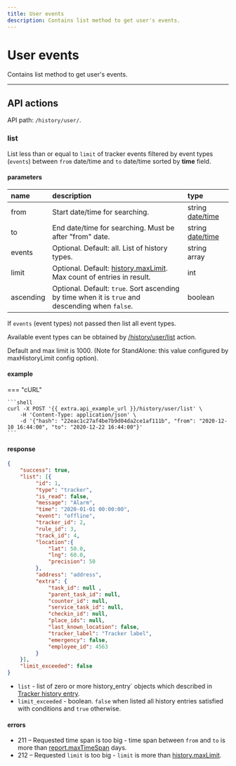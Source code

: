 ```yaml
---
title: User events
description: Contains list method to get user's events.
---
```


# User events

Contains list method to get user's events.

***

## API actions

API path: `/history/user/`.

### list

List less than or equal to `limit` of tracker events filtered by event types (`events`) between `from` date/time 
and `to` date/time sorted by **time** field.

#### parameters

| name      | description                                                                                      | type                                                       |
|:----------|:-------------------------------------------------------------------------------------------------|:-----------------------------------------------------------|
| from      | Start date/time for searching.                                                                   | string [date/time](../../../getting-started.md#data-types) |
| to        | End date/time for searching. Must be after "from" date.                                          | string [date/time](../../../getting-started.md#data-types) |
| events    | Optional. Default: all. List of history types.                                                   | string array                                               |
| limit     | Optional. Default: [history.maxLimit](../dealer.md). Max count of entries in result.             | int                                                        |
| ascending | Optional. Default: `true`. Sort ascending by time when it is `true` and descending when `false`. | boolean                                                    |

If `events` (event types) not passed then list all event types.

Available event types can be obtained by [/history/user/list](./history_type.md#list) action.

Default and max limit is 1000. (Note for StandAlone: this value configured by maxHistoryLimit config option).

#### example

=== "cURL"

    ```shell
    curl -X POST '{{ extra.api_example_url }}/history/user/list' \
        -H 'Content-Type: application/json' \
        -d '{"hash": "22eac1c27af4be7b9d04da2ce1af111b", "from": "2020-12-10 16:44:00", "to": "2020-12-22 16:44:00"}'
    ```

#### response

```json
{
    "success": true,
    "list": [{
         "id": 1,
         "type": "tracker",
         "is_read": false,
         "message": "Alarm",
         "time": "2020-01-01 00:00:00",
         "event": "offline",
         "tracker_id": 2,
         "rule_id": 3,
         "track_id": 4,
         "location":{ 
             "lat": 50.0,
             "lng": 60.0,
             "precision": 50
         },
         "address": "address",
         "extra": {
             "task_id": null ,
             "parent_task_id": null,
             "counter_id": null,
             "service_task_id": null,
             "checkin_id": null,
             "place_ids": null,
             "last_known_location": false,
             "tracker_label": "Tracker label",
             "emergency": false,
             "employee_id": 4563
         }
    }],
    "limit_exceeded": false
}
```

* `list` - list of zero or more history_entry` objects which described in [Tracker history entry](./index.md#tracker-history-entry). 
* `limit_exceeded` - boolean. `false` when listed all history entries satisfied with conditions and `true` otherwise.

#### errors

* 211 – Requested time span is too big - time span between `from` and `to` is more than [report.maxTimeSpan](../dealer.md) days.
* 212 – Requested `limit` is too big - `limit` is more than [history.maxLimit](../dealer.md).
